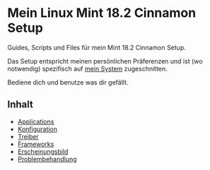 # Mein Linux Mint 18.2 Cinnamon Setup

Guides, Scripts und Files für mein Mint 18.2 Cinnamon Setup.

Das Setup entspricht meinen persönlichen Präferenzen und ist (wo notwendig) spezifisch auf [mein System](https://gist.github.com/anonymous/9acc1f5f9a2f60c4e181541fe59dfae4) zugeschnitten.

Bediene dich und benutze was dir gefällt.



## Inhalt

+	[Applications](apps)
+	[Konfiguration](configuration)
+	[Treiber](drivers)
+	[Frameworks](frameworks)
+	[Erscheinungsbild](look)
+	[Problembehandlung](troubleshooting)
